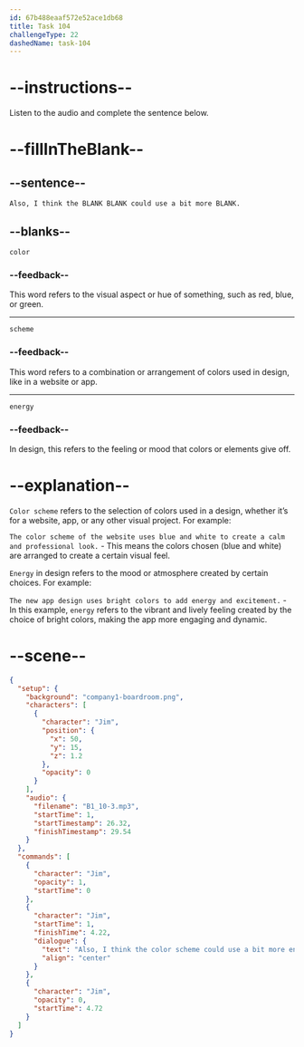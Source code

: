 ```yaml
---
id: 67b488eaaf572e52ace1db68
title: Task 104
challengeType: 22
dashedName: task-104
---
```


<!-- (audio) Jim: Also, I think the color scheme could use a bit more energy. -->

# --instructions--

Listen to the audio and complete the sentence below.

# --fillInTheBlank--

## --sentence--

`Also, I think the BLANK BLANK could use a bit more BLANK.`

## --blanks--

`color`

### --feedback--

This word refers to the visual aspect or hue of something, such as red, blue, or green.

---

`scheme`

### --feedback--

This word refers to a combination or arrangement of colors used in design, like in a website or app.

---

`energy`

### --feedback--

In design, this refers to the feeling or mood that colors or elements give off.

# --explanation--

`Color scheme` refers to the selection of colors used in a design, whether it’s for a website, app, or any other visual project. For example:

`The color scheme of the website uses blue and white to create a calm and professional look.` - This means the colors chosen (blue and white) are arranged to create a certain visual feel.

`Energy` in design refers to the mood or atmosphere created by certain choices. For example:

`The new app design uses bright colors to add energy and excitement.` - In this example, `energy` refers to the vibrant and lively feeling created by the choice of bright colors, making the app more engaging and dynamic.

# --scene--

```json
{
  "setup": {
    "background": "company1-boardroom.png",
    "characters": [
      {
        "character": "Jim",
        "position": {
          "x": 50,
          "y": 15,
          "z": 1.2
        },
        "opacity": 0
      }
    ],
    "audio": {
      "filename": "B1_10-3.mp3",
      "startTime": 1,
      "startTimestamp": 26.32,
      "finishTimestamp": 29.54
    }
  },
  "commands": [
    {
      "character": "Jim",
      "opacity": 1,
      "startTime": 0
    },
    {
      "character": "Jim",
      "startTime": 1,
      "finishTime": 4.22,
      "dialogue": {
        "text": "Also, I think the color scheme could use a bit more energy.",
        "align": "center"
      }
    },
    {
      "character": "Jim",
      "opacity": 0,
      "startTime": 4.72
    }
  ]
}
```
